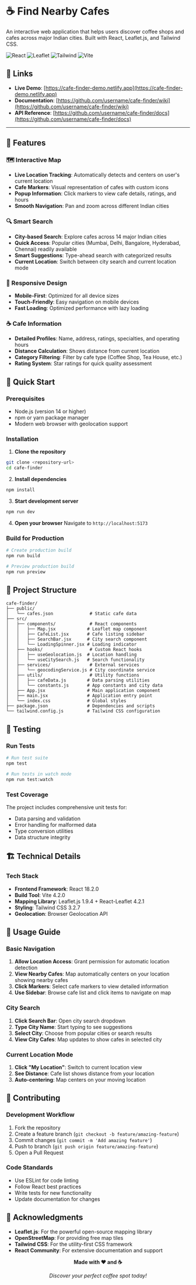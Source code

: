 
# ☕ Find Nearby Cafes

An interactive web application that helps users discover coffee shops and cafes across major Indian cities. Built with React, Leaflet.js, and Tailwind CSS.

![React](https://img.shields.io/badge/React-18.2.0-blue)
![Leaflet](https://img.shields.io/badge/Leaflet-1.9.4-green)
![Tailwind](https://img.shields.io/badge/Tailwind-3.2.7-38B2AC)
![Vite](https://img.shields.io/badge/Vite-4.2.0-646CFF)

## 🔗 Links

- **Live Demo**: [https://cafe-finder-demo.netlify.app](https://cafe-finder-demo.netlify.app)
- **Documentation**: [https://github.com/username/cafe-finder/wiki](https://github.com/username/cafe-finder/wiki)
- **API Reference**: [https://github.com/username/cafe-finder/docs](https://github.com/username/cafe-finder/docs)

---

## 🌟 Features

### 🗺️ Interactive Map
- **Live Location Tracking**: Automatically detects and centers on user's current location
- **Cafe Markers**: Visual representation of cafes with custom icons
- **Popup Information**: Click markers to view cafe details, ratings, and hours
- **Smooth Navigation**: Pan and zoom across different Indian cities

### 🔍 Smart Search
- **City-based Search**: Explore cafes across 14 major Indian cities
- **Quick Access**: Popular cities (Mumbai, Delhi, Bangalore, Hyderabad, Chennai) readily available
- **Smart Suggestions**: Type-ahead search with categorized results
- **Current Location**: Switch between city search and current location mode

### 📱 Responsive Design
- **Mobile-First**: Optimized for all device sizes
- **Touch-Friendly**: Easy navigation on mobile devices
- **Fast Loading**: Optimized performance with lazy loading

### ☕ Cafe Information
- **Detailed Profiles**: Name, address, ratings, specialties, and operating hours
- **Distance Calculation**: Shows distance from current location
- **Category Filtering**: Filter by cafe type (Coffee Shop, Tea House, etc.)
- **Rating System**: Star ratings for quick quality assessment

## 🚀 Quick Start

### Prerequisites
- Node.js (version 14 or higher)
- npm or yarn package manager
- Modern web browser with geolocation support

### Installation

1. **Clone the repository**
```bash
git clone <repository-url>
cd cafe-finder
```

2. **Install dependencies**
```bash
npm install
```

3. **Start development server**
```bash
npm run dev
```

4. **Open your browser**
Navigate to `http://localhost:5173`

### Build for Production

```bash
# Create production build
npm run build

# Preview production build
npm run preview
```

## 📁 Project Structure

```
cafe-finder/
├── public/
│   └── cafes.json              # Static cafe data
├── src/
│   ├── components/             # React components
│   │   ├── Map.jsx            # Leaflet map component
│   │   ├── CafeList.jsx       # Cafe listing sidebar
│   │   ├── SearchBar.jsx      # City search component
│   │   └── LoadingSpinner.jsx # Loading indicator
│   ├── hooks/                  # Custom React hooks
│   │   ├── useGeolocation.js  # Location handling
│   │   └── useCitySearch.js   # Search functionality
│   ├── services/               # External services
│   │   └── geocodingService.js # City coordinate service
│   ├── utils/                  # Utility functions
│   │   ├── cafeData.js        # Data parsing utilities
│   │   └── constants.js       # App constants and city data
│   ├── App.jsx                # Main application component
│   ├── main.jsx               # Application entry point
│   └── index.css              # Global styles
├── package.json               # Dependencies and scripts
└── tailwind.config.js         # Tailwind CSS configuration
```

## 🧪 Testing

### Run Tests
```bash
# Run test suite
npm test

# Run tests in watch mode
npm run test:watch
```

### Test Coverage
The project includes comprehensive unit tests for:
- Data parsing and validation
- Error handling for malformed data
- Type conversion utilities
- Data structure integrity


## 🏗️ Technical Details

### Tech Stack
- **Frontend Framework**: React 18.2.0
- **Build Tool**: Vite 4.2.0
- **Mapping Library**: Leaflet.js 1.9.4 + React-Leaflet 4.2.1
- **Styling**: Tailwind CSS 3.2.7
- **Geolocation**: Browser Geolocation API

## 🎯 Usage Guide

### Basic Navigation
1. **Allow Location Access**: Grant permission for automatic location detection
2. **View Nearby Cafes**: Map automatically centers on your location showing nearby cafes
3. **Click Markers**: Select cafe markers to view detailed information
4. **Use Sidebar**: Browse cafe list and click items to navigate on map

### City Search
1. **Click Search Bar**: Open city search dropdown
2. **Type City Name**: Start typing to see suggestions
3. **Select City**: Choose from popular cities or search results
4. **View City Cafes**: Map updates to show cafes in selected city

### Current Location Mode
1. **Click "My Location"**: Switch to current location view
2. **See Distance**: Cafe list shows distance from your location
3. **Auto-centering**: Map centers on your moving location

## 🤝 Contributing

### Development Workflow
1. Fork the repository
2. Create a feature branch (`git checkout -b feature/amazing-feature`)
3. Commit changes (`git commit -m 'Add amazing feature'`)
4. Push to branch (`git push origin feature/amazing-feature`)
5. Open a Pull Request

### Code Standards
- Use ESLint for code linting
- Follow React best practices
- Write tests for new functionality
- Update documentation for changes

## 🙏 Acknowledgments

- **Leaflet.js**: For the powerful open-source mapping library
- **OpenStreetMap**: For providing free map tiles
- **Tailwind CSS**: For the utility-first CSS framework
- **React Community**: For extensive documentation and support

<div align="center">

**Made with ❤️ and ☕**

*Discover your perfect coffee spot today!*

</div>


